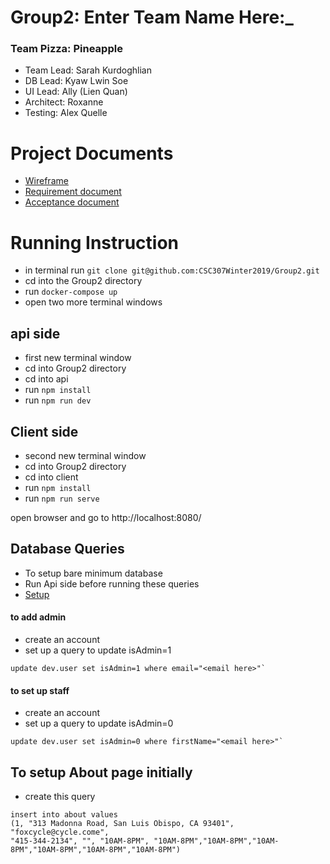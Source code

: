 Group2: Enter Team Name Here:_
==============================
### Team Pizza: Pineapple


* Team Lead: Sarah Kurdoghlian
* DB Lead: Kyaw Lwin Soe
* UI Lead: Ally (Lien Quan)
* Architect: Roxanne
* Testing: Alex Quelle

# Project Documents
* [Wireframe](https://github.com/CSC307Winter2019/Group2/blob/master/Documents/Flow_Chart_and_Wireframe.pdf)
* [Requirement document](https://docs.google.com/document/d/1Jpo7Zb7tmBjNclNY4RTOuzHTpVCeZuOCzqPQIugO4pM/edit?usp=sharing)
* [Acceptance document](https://docs.google.com/spreadsheets/d/1F6GsC59ohIOi7bILhus72_ViUraa0Stw86vjsejLJFM/edit?usp=sharing)

# Running Instruction
- in terminal run `git clone git@github.com:CSC307Winter2019/Group2.git`
- cd into the Group2 directory
- run `docker-compose up`
- open two more terminal windows

## api side
- first new terminal window
- cd into Group2 directory
- cd into api
- run `npm install`
- run `npm run dev`

## Client side
- second new terminal window
- cd into Group2 directory
- cd into client
- run `npm install`
- run `npm run serve`

open browser and go to http://localhost:8080/

## Database Queries
- To setup bare minimum database
- Run Api side before running these queries
- [Setup](api/Database/init.sql)

#### to add admin 
- create an account
- set up a query to update isAdmin=1
```
update dev.user set isAdmin=1 where email="<email here>"`
```
#### to set up staff
- create an account
- set up a query to update isAdmin=0
```
update dev.user set isAdmin=0 where firstName="<email here>"`
```

## To setup About page initially
- create this query
```
insert into about values
(1, "313 Madonna Road, San Luis Obispo, CA 93401", "foxcycle@cycle.come",
"415-344-2134", "", "10AM-8PM", "10AM-8PM","10AM-8PM","10AM-8PM","10AM-8PM","10AM-8PM","10AM-8PM")
```